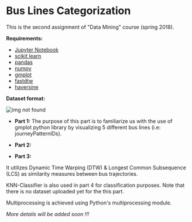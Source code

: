 # Bus Lines Categorization

This is the second assignment of "Data Mining" course (spring 2018).

**Requirements:**
  * [Jupyter Notebook](http://jupyter.org/install)
  * [scikit learn](http://scikit-learn.org/stable/install.html)
  * [pandas](https://pandas.pydata.org/pandas-docs/stable/install.html)
  * [numpy](https://docs.scipy.org/doc/numpy/user/install.html)
  * [gmplot](https://pypi.org/project/gmplot/)
  * [fastdtw](https://pypi.org/project/fastdtw/)
  * [haversine](https://pypi.org/project/haversine/)
  
**Dataset format:**

![img not found](https://github.com/giorgospan/BusLinesCategorization/blob/master/figure.png "Dataset Format")

  * **Part 1:** The purpose of this part is to familiarize us with the use of gmplot python library by visualizing 5 different bus lines (i.e: journeyPatternIDs). 
  
  * **Part 2:**
  
  * **Part 3:**  


It utilizes Dynamic Time Warping (DTW) & Longest Common Subsequence (LCS) as similarity measures between bus trajectories.    

KNN-Classifier is also used in part 4 for classification purposes. Note that there is no dataset uploaded yet for the this part.    

Multiprocessing is achieved using Python's multiprocessing module.

*More details will be added soon !!!*

